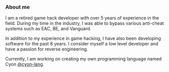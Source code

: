### About me
I am a retired game hack developer with over 5 years of experience in the field. During my time in the industry, I was able to bypass various anti-cheat systems such as EAC, BE, and Vanguard.

In addition to my experience in game hacking, I have also been developing software for the past 8 years. I consider myself a low level developer and have a passion for reverse engineering.

Currently, I am working on creating my own programming language named Cyon [@cyon-lang](https://github.com/cyon-lang/).

